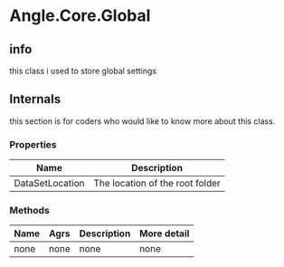 # Angle.Core.Global
## info
this class i used to store global settings

## Internals

this section is for coders who would like to know more about this class.

### Properties
Name|Description
----|----------|
DataSetLocation|The location of the root folder

### Methods
Name|Agrs|Description|More detail
----------|----|-----------|-----------
none|none|none|none
